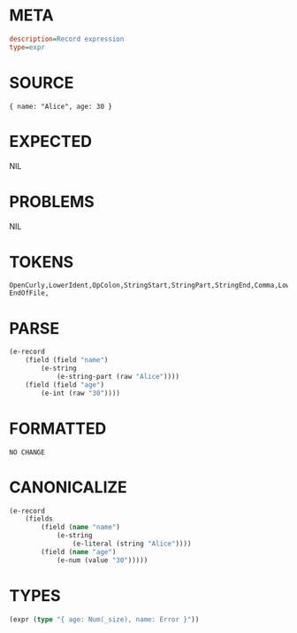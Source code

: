 # META
~~~ini
description=Record expression
type=expr
~~~
# SOURCE
~~~roc
{ name: "Alice", age: 30 }
~~~
# EXPECTED
NIL
# PROBLEMS
NIL
# TOKENS
~~~zig
OpenCurly,LowerIdent,OpColon,StringStart,StringPart,StringEnd,Comma,LowerIdent,OpColon,Int,CloseCurly,
EndOfFile,
~~~
# PARSE
~~~clojure
(e-record
	(field (field "name")
		(e-string
			(e-string-part (raw "Alice"))))
	(field (field "age")
		(e-int (raw "30"))))
~~~
# FORMATTED
~~~roc
NO CHANGE
~~~
# CANONICALIZE
~~~clojure
(e-record
	(fields
		(field (name "name")
			(e-string
				(e-literal (string "Alice"))))
		(field (name "age")
			(e-num (value "30")))))
~~~
# TYPES
~~~clojure
(expr (type "{ age: Num(_size), name: Error }"))
~~~
